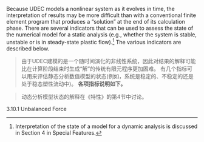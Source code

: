 Because UDEC models a nonlinear system as it evolves in time, the interpretation of results may be more difficult than with a conventional finite element program that produces a “solution” at the end of its calculation phase. There are several indicators that can be used to assess the state of the numerical model for a static analysis (e.g., whether the system is stable, unstable or is in steady-state plastic flow).[^1] The various indicators are described below.
>由于UDEC建模的是一个随时间演化的非线性系统，因此对结果的解释可能比在计算阶段结束时生成“解”的传统有限元程序更加困难。
有几个指标可以用来评估静态分析数值模型的状态(例如，系统是稳定的、不稳定的还是处于稳态塑性流动中)。
**各项指标说明如下。**

[^1]:Interpretation of the state of a model for a dynamic analysis is discussed in Section 4 in Special Features.
>动态分析模型状态的解释在《特性》的第4节中讨论。

3.10.1 Unbalanced Force



















